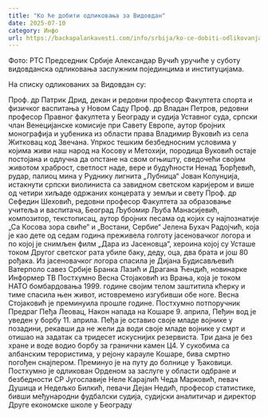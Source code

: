 ```yaml
---
title: "Ко ће добити одликовања за Видовдан"
date: 2025-07-10
category: Инфо
url: https://backapalankavesti.com/info/srbija/ko-ce-dobiti-odlikovanja-za-vidovdan/
---
```


Фото: РТС
            Председник Србије Александар Вучић уручиће у суботу видовданска одликовања заслужним појединцима и институцијама.

На списку одликованих за Видовдан су:

Проф. др Патрик Дрид, декан и редовни професор Факултета спорта и физичког васпитања у Новом Саду
Проф. др Владан Петров, редовни професор Правног факултета у Београду и судија Уставног суда, српски члан Венецијанске комисије при Савету Европе, аутор бројних монографија и уџбеника из области права
Владимир Вуковић из села Житковац код Звечана. Упркос тешким безбедносним условима у којима живи наш народ на Косову и Метохији, породица Вуковић остаје постојана и одлучна да опстане на свом огњишту, сведочећи својим животом храброст, светлост наде, вере и будућности
Ненад Ђорђевић, рудар, палиоц мина у Руднику лигнита „Лубница“
Јован Колунџија, истакнути српски виолиниста са завидном светском каријером и више од четири хиљаде одржаних концерата у земљи и свету
Проф. др Сефедин Шеховић, редовни професор Факултета за образовање учитеља и васпитача, Београд
Љубомир Љуба Манасијевић, композитор, текстописац, аутор бројних песама од којих су најпознатије „Са Косова зора свиће“ и „Востани, Сербие“
Јелена Бухач Радојчић, која је као дете од седам година преживела голготу јасеновачког логора и по којој је снимљен филм „Дара из Јасеновца“, хероина којој су Усташе током Другог светског рата убиле баку, деду, оца, два брата и још 80 рођака. Из јасеновачког логора спасила је Дијана Будисављевић
Ватерполо савез Србије
Бранка Лазић и Драгана Ћендић, новинарке Информер ТВ
Постхумно Весна Стојаковић из Врања, која је током НАТО бомбардовања 1999. године својим телом заштитила кћерку и тиме спасила њен живот, истовремено изгубивши обе ноге. Весна Стојаковић је преминуила прошле године.
Постхумно потпоручник Предраг Пеђа Леовац, Након напада на Кошаре 9. априла, Пеђин вод је уведен у борбу 11. априла. Пеђа је оставио своје младе војнике у позадини, рекавши да не жели да води своје младе војнике у смрт и отишао на задатак са тридесет искуснијих резервиста. Три дана је без хране и воде водио борбу за гранични камен Ц4. У сукобима са албанским терористима, у рејону карауле Кошаре, бива смртно погођен снајпером. Преминуо је на путу до болнице у Ђаковици. Постхумно је одликован Орденом за заслуге у области одбране и безбедности СР Југославије
Неле Карајлић
Чеда Марковић, певач
Душица и Недељко Билкић, певачи
Дејан Недић, професор статистике, бивши међународни фудбалски судија, судијски аналитичар и директор Друге економске школе у Београду
